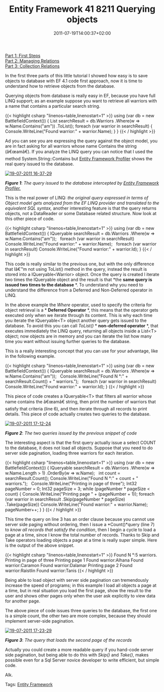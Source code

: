 ﻿---
title: "Entity Framework 41 8211 Querying objects"
description: ""
date: 2011-07-19T14:00:37+02:00
draft: false
tags: [EF Code First,EF41]
categories: [Entity Framework]
---
[Part 1: First Steps](http://www.codewrecks.com/blog/index.php/2011/07/11/entity-framework-4-1-first-steps/)  
[Part 2: Managing Relations](http://www.codewrecks.com/blog/index.php/2011/07/12/entity-framework-4-1-managing-relations/)  
[Part 3: Collection Relations](http://www.codewrecks.com/blog/index.php/2011/07/13/entity-framework-4-1collection-relations/)

In the first three parts of this little tutorial I showed how easy is to save objects to database with EF 4.1 code first approach, now it is time to understand how to retrieve objects from the database.

Querying objects from database is really easy in EF, because you have full LINQ support; as an example suppose you want to retrieve all warriors with a name that contains a particular search string.

{{< highlight csharp "linenos=table,linenostart=1" >}}
using (var db = new BattlefieldContext())
{
List<Warrior> searchResult = db.Warriors
.Where(w => w.Name.Contains("am"))
.ToList();
foreach (var warrior in searchResult)
{
Console.WriteLine("Found warrior:" + warrior.Name);
}
}
{{< / highlight >}}

Ad you can see you are expressing the query against the object model, you are in fact asking for all warriors whose name Contains the string (â€œamâ€). If you analyze the LINQ query you can notice that I used the method System.String::Contains but [Entity Framework Profiler](http://efprof.com/) shows the real query issued to the database.

[![19-07-2011 16-37-29](https://www.codewrecks.com/blog/wp-content/uploads/2011/07/19-07-2011-16-37-29_thumb.png "19-07-2011 16-37-29")](https://www.codewrecks.com/blog/wp-content/uploads/2011/07/19-07-2011-16-37-29.png)

 ***Figure 1***: *The query issued to the database intercepted by [Entity Framework Profiler.](http://efprof.com/)*

This is the real power of LINQ: *the original query expressed in terms of Object model gets analyzed from the EF LINQ provider and translated to the equivalent SQL syntax,* another interesting feature is that the query returns objects, not a DataReader or some Database related structure. Now look at this other piece of code.

{{< highlight csharp "linenos=table,linenostart=1" >}}
using (var db = new BattlefieldContext())
{
IQueryable<Warrior> searchResult = db.Warriors
.Where(w => w.Name.Contains("am"));
 
foreach (var warrior in searchResult)
Console.WriteLine("Found warrior:" + warrior.Name);
 
foreach (var warrior in searchResult)
Console.WriteLine("Found warrior:" + warrior.Id);
}
{{< / highlight >}}

This code is really similar to the previous one, but with the only difference that Iâ€™m not using ToList() method in the query, instead the result is stored into a IQueryable&lt;Warrior&gt; object. Once the query is created I iterate two times the IQueryable object and the result is that *the  **same query is issued two times to the database** *. To understand why you need to understand the difference from a Deferred and Non-Deferred operator in LINQ.

In the above example the *Where* operator, used to specify the criteria for object retrieval is a * **Deferred Operator** *, this means that the operator gets executed only when we iterate through its content. This is why each time you iterate the IQueryable&lt;T&gt; object another query gets issued to the database. To avoid this you can call *ToList()* * **non-deferred operator** *, that executes immediately the LINQ query, returning all objects inside a List&lt;T&gt; object; now objects are in memory and you can iterate the list how many time you want without issuing further queries to the database.

This is a really interesting concept that you can use for your advantage, like in the following example.

{{< highlight csharp "linenos=table,linenostart=1" >}}
using (var db = new BattlefieldContext())
{
IQueryable<Warrior> searchResult = db.Warriors
.Where(w => w.Name.Contains("am"));
 
Console.WriteLine("Found N °:" + searchResult.Count() + " warriors.");
 
foreach (var warrior in searchResult)
Console.WriteLine("Found warrior:" + warrior.Id);
}
{{< / highlight >}}

This piece of code creates a IQueryable&lt;T&gt; that filters all warrior whose name contains the â€œamâ€ string, then print the number of warriors that satisfy that criteria (line 6), and then iterate through all records to print details. This piece of code actually creates two queries to the database.

[![19-07-2011 17-12-24](https://www.codewrecks.com/blog/wp-content/uploads/2011/07/19-07-2011-17-12-24_thumb.png "19-07-2011 17-12-24")](https://www.codewrecks.com/blog/wp-content/uploads/2011/07/19-07-2011-17-12-24.png)

 ***Figure 2***: *The two queries issued by the previous snippet of code*

The interesting aspect is that the first query actually issue a select COUNT to the database, it does not load all objects. Suppose that you need to do server side pagination, loading three warriors for each iteration.

{{< highlight csharp "linenos=table,linenostart=1" >}}
using (var db = new BattlefieldContext())
{
IQueryable<Warrior> searchResult = db.Warriors
.Where(w => w.Name.Length > 1)
.OrderBy(w => w.Name);
 
int count = searchResult.Count();
Console.WriteLine("Found N °:" + count + " warriors.");
 
Console.WriteLine("Printing in page of three");
Int32 pageNumber = 0;
Int32 pageSize = 3;
while (pageNumber * pageSize < count)
{
Console.WriteLine("Printing page " + (pageNumber + 1));
foreach (var warrior in searchResult
.Skip(pageNumber * pageSize)
.Take(pageSize))
Console.WriteLine("Found warrior:" + warrior.Name);
pageNumber++;
}
}
{{< / highlight >}}

This time the query on line 3 has an order clause because you cannot use server side paging without ordering, then I issue a *Count()*query (line 7) to *know all records that satisfy the condition*, then I begin a cycle to load a page at a time, since I know the total number of records. Thanks to Skip and Take operators loading objects a page at a time is really super simple. Here is the output of the above snippet.

{{< highlight csharp "linenos=table,linenostart=1" >}}
Found N °:5 warriors.
Printing in page of three
Printing page 1
Found warrior:Alhana
Found warrior:Caramon
Found warrior:Dalamar
Printing page 2
Found warrior:Raistlin
Found warrior:Tanis
{{< / highlight >}}

Being able to load object with server side pagination can tremendously increase the speed of programs; in this example I load all objects a page at a time, but in real situation you load the first page, show the result to the user and shows other pages only when the user ask explicitly to view data for another page.

The above piece of code issues three queries to the database, the first one is a simple count, the other two are more complex, because they should implement server-side pagination.

[![19-07-2011 17-23-29](https://www.codewrecks.com/blog/wp-content/uploads/2011/07/19-07-2011-17-23-29_thumb.png "19-07-2011 17-23-29")](https://www.codewrecks.com/blog/wp-content/uploads/2011/07/19-07-2011-17-23-29.png)

 ***Figure 3***: *The query that loads the second page of the records*

Actually you could create a more readable query if you hand-code server side pagination, but being able to do this with *Skip()* and *Take()*, makes possible even for a Sql Server novice developer to write efficient, but simple code.

Alk.

Tags: [Entity Framework](http://technorati.com/tag/Entity%20Framework)
